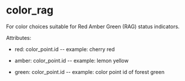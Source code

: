 # color_rag

For color choices suitable for Red Amber Green (RAG) status indicators.

Attributes:

* red: color_point.id -- example: cherry red

* amber: color_point.id -- example: lemon yellow

* green: color_point.id -- example: color point id of forest green
